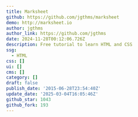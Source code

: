 ```yaml
---
title: Marksheet
github: https://github.com/jgthms/marksheet
demo: http://marksheet.io
author: jgthms
author_link: https://github.com/jgthms
date: 2024-11-28T00:12:06.726Z
description: Free tutorial to learn HTML and CSS
ssg:
  - HTML
css: []
ui: []
cms: []
category: []
draft: false
publish_date: '2015-06-28T23:54:40Z'
update_date: '2025-03-04T16:05:46Z'
github_star: 1043
github_fork: 193
---
```

